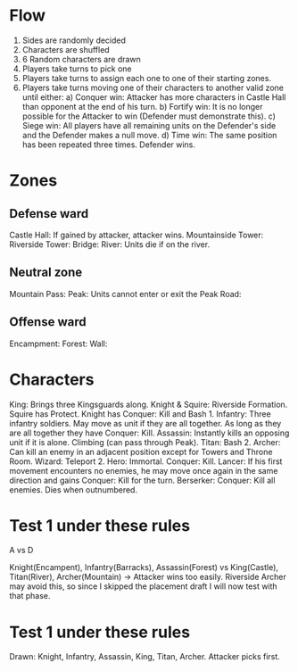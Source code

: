 # Flow

1.  Sides are randomly decided
2.  Characters are shuffled
3.  6 Random characters are drawn
4.  Players take turns to pick one
5.  Players take turns to assign each one to one of their starting zones.
6.  Players take turns moving one of their characters to another valid zone until either:
    a)  Conquer win: Attacker has more characters in Castle Hall than opponent at the end of his turn.
    b)  Fortify win: It is no longer possible for the Attacker to win (Defender must demonstrate this).
    c)  Siege win: All players have all remaining units on the Defender's side and the Defender makes a null move.
    d)  Time win: The same position has been repeated three times. Defender wins.

# Zones

## Defense ward

Castle Hall: If gained by attacker, attacker wins.
Mountainside Tower:
Riverside Tower:
Bridge:
River: Units die if on the river.

## Neutral zone

Mountain Pass:
Peak: Units cannot enter or exit the Peak
Road:

## Offense ward

Encampment:
Forest:
Wall:

# Characters

King: Brings three Kingsguards along.
Knight & Squire: Riverside Formation. Squire has Protect. Knight has Conquer: Kill and Bash 1.
Infantry: Three infantry soldiers. May move as unit if they are all together. As long as they are all together they have Conquer: Kill.
Assassin: Instantly kills an opposing unit if it is alone. Climbing (can pass through Peak).
Titan: Bash 2.
Archer: Can kill an enemy in an adjacent position except for Towers and Throne Room.
Wizard: Teleport 2.
Hero: Immortal. Conquer: Kill.
Lancer: If his first movement encounters no enemies, he may move once again in the same direction and gains Conquer: Kill for the turn.
Berserker: Conquer: Kill all enemies. Dies when outnumbered.

# Test 1 under these rules

A vs D

Knight(Encampent), Infantry(Barracks), Assassin(Forest) vs King(Castle), Titan(River), Archer(Mountain) -> Attacker wins too easily. Riverside Archer may avoid this, so since I skipped the placement draft I will now test with that phase.

# Test 1 under these rules

Drawn: Knight, Infantry, Assassin, King, Titan, Archer.
Attacker picks first.

